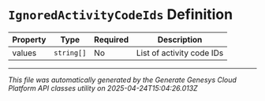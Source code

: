 # `IgnoredActivityCodeIds` Definition

| Property | Type | Required | Description |
|----------|------|----------|-------------|
| values | `string[]` | No | List of activity code IDs |

---

*This file was automatically generated by the Generate Genesys Cloud Platform API classes utility on 2025-04-24T15:04:26.013Z*